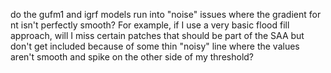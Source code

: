 do the gufm1 and igrf models run into "noise" issues where the gradient for nt isn't perfectly smooth? For example, if I use a very basic flood fill approach, will I miss certain patches that should be part of the SAA but don't get included because of some thin "noisy" line where the values aren't smooth and spike on the other side of my threshold?